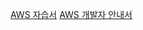 [AWS 자습서](https://aws.amazon.com/ko/getting-started/hands-on/machine-learning-tutorial-deploy-model-to-real-time-inference-endpoint/)
[AWS 개발자 안내서](https://docs.aws.amazon.com/ko_kr/sagemaker/latest/dg/how-it-works-deployment.html)